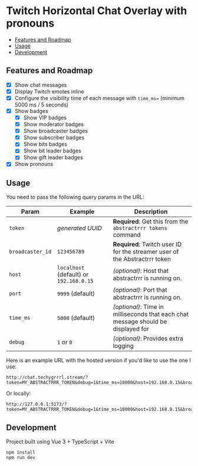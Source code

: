 # Twitch Horizontal Chat Overlay with pronouns

- [Features and Roadmap](#features-and-roadmap)
- [Usage](#usage)
- [Development](#development)

## Features and Roadmap

- [x] Show chat messages
- [x] Display Twitch emotes inline
- [x] Configure the visibility time of each message with `time_ms=` (minimum 5000 ms / 5 seconds)
- [x] Show badges
  - [x] Show VIP badges
  - [x] Show moderator badges
  - [x] Show broadcaster badges
  - [x] Show subscriber badges
  - [x] Show bits badges
  - [x] Show bit leader badges
  - [x] Show gift leader badges
- [x] Show pronouns

## Usage

You need to pass the following query params in the URL:

| Param            | Example                                 | Description                                                                       |
| ---------------- | --------------------------------------- | --------------------------------------------------------------------------------- |
| `token`          | _generated UUID_                        | **Required**: Get this from the `abstractrrr tokens` command                      |
| `broadcaster_id` | `123456789`                             | **Required**: Twitch user ID for the streamer user of the Abstractrrr token       |
| `host`           | `localhost` (default) or `192.168.0.15` | _(optional)_: Host that abstractrrr is running on.                                |
| `port`           | `9999` (default)                        | _(optional)_: Port that abstractrrr is running on.                                |
| `time_ms`        | `5000` (default)                        | _(optional)_: Time in milliseconds that each chat message should be displayed for |
| `debug`          | `1` or `0`                              | _(optional)_: Provides extra logging                                              |

Here is an example URL with the hosted version if you'd like to use the one I use:

```
http://chat.techygrrrl.stream/?token=MY_ABSTRACTRRR_TOKEN&debug=1&time_ms=10000&host=192.168.0.15&broadcaster_id=123456789
```

Or locally:

```
http://127.0.0.1:5173/?token=MY_ABSTRACTRRR_TOKEN&debug=1&time_ms=10000&host=192.168.0.15&broadcaster_id=123456789
```

## Development

Project built using Vue 3 + TypeScript + Vite

    npm install
    npm run dev
